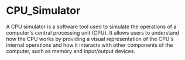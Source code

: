 # CPU_Simulator
A CPU simulator is a software tool used to simulate the operations of a computer's central processing unit (CPU). It allows users to understand how the CPU works by providing a visual representation of the CPU's internal operations and how it interacts with other components of the computer, such as memory and input/output devices.
